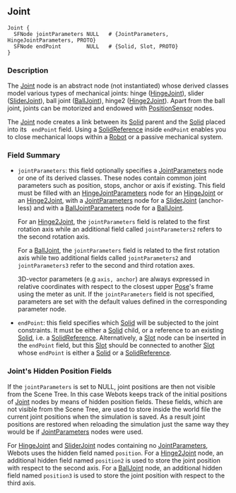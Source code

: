 ## Joint

```
Joint {
  SFNode jointParameters NULL   # {JointParameters, HingeJointParameters, PROTO}
  SFNode endPoint        NULL   # {Solid, Slot, PROTO}
}
```

### Description

The [Joint](#joint) node is an abstract node (not instantiated) whose derived classes model various types of mechanical joints: hinge ([HingeJoint](hingejoint.md)), slider ([SliderJoint](sliderjoint.md)), ball joint ([BallJoint](balljoint.md)), hinge2 ([Hinge2Joint](hinge2joint.md)).
Apart from the ball joint, joints can be motorized and endowed with [PositionSensor](positionsensor.md) nodes.

The [Joint](#joint) node creates a link between its [Solid](solid.md) parent and the [Solid](solid.md) placed into its ` endPoint` field.
Using a [SolidReference](solidreference.md) inside `endPoint` enables you to close mechanical loops within a [Robot](robot.md) or a passive mechanical system.

### Field Summary

- `jointParameters`: this field optionally specifies a [JointParameters](jointparameters.md) node or one of its derived classes.
These nodes contain common joint parameters such as position, stops, anchor or axis if existing.
This field must be filled with an [HingeJointParameters](hingejointparameters.md) node for an [HingeJoint](hingejoint.md) or an [Hinge2Joint](hinge2joint.md), with a [JointParameters](jointparameters.md) node for a [SliderJoint](sliderjoint.md) (anchor-less) and with a [BallJointParameters](balljointparameters.md) node for a [BallJoint](balljoint.md).

    For an [Hinge2Joint](hinge2joint.md), the `jointParameters` field is related to the first rotation axis while an additional field called `jointParameters2` refers to the second rotation axis.

    For a [BallJoint](balljoint.md), the `jointParameters` field is related to the first rotation axis while two additional fields called `jointParameters2` and `jointParameters3` refer to the second and third rotation axes.

    3D-vector parameters (e.g `axis, anchor`) are always expressed in relative coordinates with respect to the closest upper [Pose](pose.md)'s frame using the meter as unit. If the `jointParameters` field is not specified, parameters are set with the default values defined in the corresponding parameter node.

- `endPoint`: this field specifies which [Solid](solid.md) will be subjected to the joint constraints.
It must be either a [Solid](solid.md) child, or a reference to an existing [Solid](solid.md), i.e. a [SolidReference](solidreference.md).
Alternatively, a [Slot](slot.md) node can be inserted in the `endPoint` field, but this [Slot](slot.md) should be connected to another [Slot](slot.md) whose `endPoint` is either a [Solid](solid.md) or a [SolidReference](solidreference.md).

### Joint's Hidden Position Fields

If the `jointParameters` is set to NULL, joint positions are then not visible from the Scene Tree.
In this case Webots keeps track of the initial positions of [Joint](#joint) nodes by means of hidden position fields.
These fields, which are not visible from the Scene Tree, are used to store inside the world file the current joint positions when the simulation is saved.
As a result joint positions are restored when reloading the simulation just the same way they would be if [JointParameters](jointparameters.md) nodes were used.

For [HingeJoint](hingejoint.md) and [SliderJoint](sliderjoint.md) nodes containing no [JointParameters](jointparameters.md), Webots uses the hidden field named `position`.
For a [Hinge2Joint](hingejoint.md) node, an additional hidden field named `position2` is used to store the joint position with respect to the second axis.
For a [BallJoint](balljoint.md) node, an additional hidden field named `position3` is used to store the joint position with respect to the third axis.
